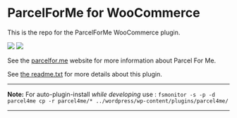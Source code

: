 # ParcelForMe for WooCommerce

This is the repo for the ParcelForMe WooCommerce plugin.

![](https://woocommerce.com/wp-content/themes/woomattic/images/logo-woocommerce@2x.png)
![](http://parcelfor.me/images/site/logo--horizontal.svg)

See the [parcelfor.me](http://parcelfor.me/) website for more information about Parcel For Me.

See [the readme.txt](parcel4me/readme.txt) for more details about this plugin.

------

**Note:** For auto-plugin-install *while developing* use : 
`fsmonitor -s -p -d parcel4me cp -r parcel4me/* ../wordpress/wp-content/plugins/parcel4me/`

------
